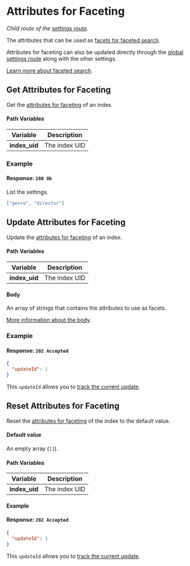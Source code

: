 # Attributes for Faceting

_Child route of the [settings route](/references/settings.md)._

The attributes that can be used as [facets for faceted search](/guides/advanced_guides/faceted_search.md).

Attributes for faceting can also be updated directly through the [global settings route](/references/settings.md#update-settings) along with the other settings.

[Learn more about faceted search](/guides/advanced_guides/faceted_search.md).

## Get Attributes for Faceting

<RouteHighlighter method="GET" route="/indexes/:index_uid/settings/attributes-for-faceting" />

Get the [attributes for faceting](/guides/advanced_guides/faceted_search.md) of an index.

#### Path Variables

| Variable      | Description   |
| ------------- | ------------- |
| **index_uid** | The index UID |

### Example

<code-samples id="get_attributes_for_faceting_1" />

#### Response: `200 Ok`

List the settings.

```json
["genre", "director"]
```

## Update Attributes for Faceting

<RouteHighlighter method="POST" route="/indexes/:index_uid/settings/attributes-for-faceting" />

Update the [attributes for faceting](/guides/advanced_guides/faceted_search.md) of an index.

#### Path Variables

| Variable      | Description   |
| ------------- | ------------- |
| **index_uid** | The index UID |

#### Body

An array of strings that contains the attributes to use as facets.

[More information about the body](/guides/advanced_guides/settings.md#attributes-for-faceting).

### Example

<code-samples id="update_attributes_for_faceting_1" />

#### Response: `202 Accepted`

```json
{
  "updateId": 1
}
```

This `updateId` allows you to [track the current update](/references/updates.md).

## Reset Attributes for Faceting

<RouteHighlighter method="DELETE" route="/indexes/:index_uid/settings/attributes-for-faceting"/>

Reset the [attributes for faceting](/guides/advanced_guides/faceted_search.md) of the index to the default value.

#### Default value

An empty array (`[]`).

#### Path Variables

| Variable      | Description   |
| ------------- | ------------- |
| **index_uid** | The index UID |

#### Example

<code-samples id="reset_attributes_for_faceting_1" />

#### Response: `202 Accepted`

```json
{
  "updateId": 1
}
```

This `updateId` allows you to [track the current update](/references/updates.md).
